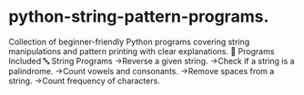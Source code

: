 # python-string-pattern-programs.
Collection of beginner-friendly Python programs covering string manipulations and pattern printing with clear explanations.
📂 Programs Included
🔤 String Programs
->Reverse a given string.
->Check if a string is a palindrome.
->Count vowels and consonants.
->Remove spaces from a string.
->Count frequency of characters.
